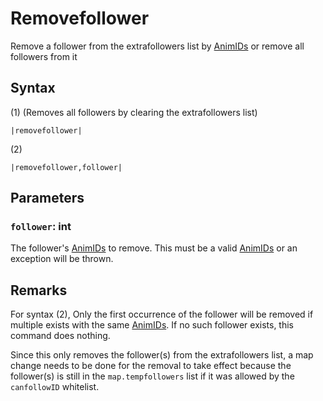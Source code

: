 # Removefollower

Remove a follower from the extrafollowers list by [AnimIDs](../../../Enums%20and%20IDs/AnimIDs.md) or remove all followers from it

## Syntax

(1) (Removes all followers by clearing the extrafollowers list)

````
|removefollower|
````

(2)

````
|removefollower,follower|
````

## Parameters

### `follower`: int

The follower's [AnimIDs](../../../Enums%20and%20IDs/AnimIDs.md) to remove. This must be a valid [AnimIDs](../../../Enums%20and%20IDs/AnimIDs.md) or an exception will be thrown.

## Remarks

For syntax (2), Only the first occurrence of the follower will be removed if multiple exists with the same [AnimIDs](../../../Enums%20and%20IDs/AnimIDs.md). If no such follower exists, this command does nothing.

Since this only removes the follower(s) from the extrafollowers list, a map change needs to be done for the removal to take effect because the follower(s) is still in the `map.tempfollowers` list if it was allowed by the `canfollowID` whitelist.
